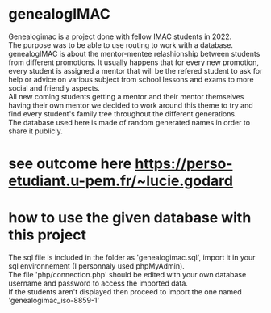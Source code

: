 # genealogIMAC

Genealogimac is a project done with fellow IMAC students in 2022.   
The purpose was to be able to use routing to work with a database.  
genealogIMAC is about the mentor-mentee relashionship between students from different promotions. It usually happens that for every new promotion, every student is assigned a mentor that will be the refered student to ask for help or advice on various subject from school lessons and exams to more social and friendly aspects.  
All new coming students getting a mentor and their mentor themselves having their own mentor we decided to work around this theme to try and find every student's family tree throughout the different generations.  
The database used here is made of random generated names in order to share it publicly.  

# see outcome here https://perso-etudiant.u-pem.fr/~lucie.godard

# how to use the given database with this project 

The sql file is included in the folder as 'genealogimac.sql', import it in your sql environnement (I personnaly used phpMyAdmin).  
The file 'php/connection.php' should be edited with your own database username and password to access the imported data.  
If the students aren't displayed then proceed to import the one named 'genealogimac_iso-8859-1'   


